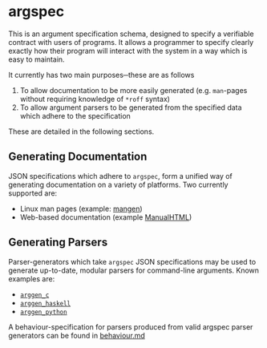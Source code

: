 # argspec

This is an argument specification schema, designed to specify a verifiable contract with users of programs.
It allows a programmer to specify clearly exactly how their program will interact with the system in a way which is easy to maintain.

It currently has two main purposes─these are as follows

1. To allow documentation to be more easily generated (e.g. `man`-pages without requiring knowledge of `*roff` syntax)
2. To allow argument parsers to be generated from the specified data which adhere to the specification

These are detailed in the following sections.

## Generating Documentation

JSON specifications which adhere to `argspec`, form a unified way of generating documentation on a variety of platforms.
Two currently supported are:

- Linux man pages (example: [mangen](https://github.com/arggen/mangen))
- Web-based documentation (example [ManualHTML](https://github.com/jf908/ManualHTML))

## Generating Parsers

Parser-generators which take `argspec` JSON specifications may be used to generate up-to-date, modular parsers for command-line arguments.
Known examples are:

- [`arggen_c`](https://github.com/argspec/arggen)
- [`arggen_haskell`](https://github.com/argspec/arggen)
- [`arggen_python`](https://github.com/argspec/arggen)

A behaviour-specification for parsers produced from valid argspec parser generators can be found in [behaviour.md](./docs/behaviour.md)

